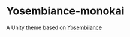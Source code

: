 Yosembiance-monokai
===========
A Unity theme based on [Yosembiiance](https://github.com/bsundman/Yosembiance)

